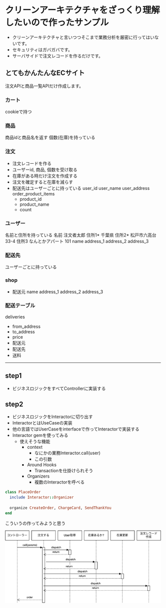 # クリーンアーキテクチャをざっくり理解したいので作ったサンプル
* クリーンアーキテクチャと言いつつそこまで業務分析を厳密に行ってはいないです。
* セキュリティはガバガバです。
* サーバサイドで注文レコードを作るだけです。

## とてもかんたんなECサイト
注文APIと商品一覧APIだけ作成します。

### カート
cookieで持つ

### 商品
商品idと商品名を返す
個数(在庫)を持っている

### 注文
* 注文レコードを作る
* ユーザーid, 商品, 個数を受け取る
* 在庫がある時だけ注文を作成する
* 注文を確定すると在庫を減らす
* 配送先はユーザーごとに持っている
user_id
user_name
user_address
order_product_items
    * product_id
    * product_name
    * count
 
### ユーザー
名前と住所を持っている
名前 注文者太郎
住所1* 千葉県
住所2* 松戸市六高台 33-4
住所3 なんとかアパート 101
name
address_1
address_2
address_3

### 配送先
ユーザーごとに持っている

### shop
* 配送元
name
address_1
address_2
address_3

### 配送テーブル
deliveries
* from_address
* to_address
* price
* 配送元
* 配送先
* 送料

---
## step1
* ビジネスロジックをすべてControllerに実装する

## step2
* ビジネスロジックをInteractorに切り出す
* InteractorとはUseCaseの実装
* 他の言語ではUserCaseをinterfaceで作ってInteractorで実装する
* Interactor gemを使ってみる
    * 使えそうな機能
        * context
            * なにかの業務Interactor.call(user)
            * この引数
        * Around Hooks
            * Transactionを仕掛けられそう
        * Organizers
            * 複数のInteractorを呼べる
```ruby
class PlaceOrder
  include Interactor::Organizer

  organize CreateOrder, ChargeCard, SendThankYou
end
```
こういうの作ってみようと思う

![Interactorシーケンス図](https://github.com/seitaro1227/sample-ca-ec-rails/raw/master/Interactor_%E3%82%B7%E3%83%BC%E3%82%B1%E3%83%B3%E3%82%B9%E5%9B%B3.png)


